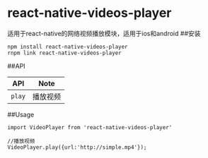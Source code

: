# react-native-videos-player
适用于react-native的网络视频播放模块，适用于ios和android
##安装
```
npm install react-native-videos-player
rnpm link react-native-videos-player
```

##API

| API | Note |    
|---|---|
| `play` | 播放视频 |



##Usage

```
import VideoPlayer from 'react-native-videos-player'

//播放视频
VideoPlayer.play({url:'http://simple.mp4'});

```

